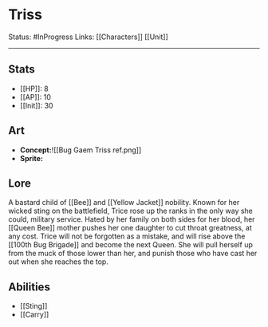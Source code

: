 # Triss
Status: #InProgress
Links: [[Characters]] [[Unit]]
___
## Stats
- [[HP]]: 8
- [[AP]]: 10
- [[Init]]: 30

## Art
- **Concept:**![[Bug Gaem Triss ref.png]]
- **Sprite:**

## Lore
A bastard child of [[Bee]] and [[Yellow Jacket]] nobility. Known for her wicked sting on the battlefield, Trice rose up the ranks in the only way she could, military service. Hated by her family on both sides for her blood, her [[Queen Bee]] mother pushes her one daughter to cut throat greatness, at any cost. Trice will not be forgotten as a mistake, and will rise above the [[100th Bug Brigade]] and become the next Queen. She will pull herself up from the muck of those lower than her, and punish those who have cast her out when she reaches the top.

## Abilities
- [[Sting]]
- [[Carry]]
